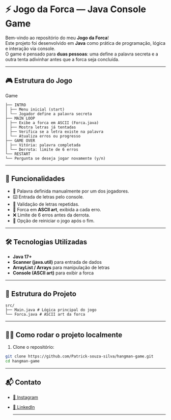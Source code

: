 # ⚡ Jogo da Forca — Java Console Game

Bem-vindo ao repositório do meu **Jogo da Forca**!  
Este projeto foi desenvolvido em **Java** como prática de programação, lógica e interação via console.  
O game é pensado para **duas pessoas**: uma define a palavra secreta e a outra tenta adivinhar antes que a forca seja
concluída.

---

## 🎮 Estrutura do Jogo

Game

```plaintext
├── INTRO
│ ├── Menu inicial (start)
│ └── Jogador define a palavra secreta
├── MAIN LOOP
│ ├── Exibe a forca em ASCII (Forca.java)
│ ├── Mostra letras já tentadas
│ ├── Verifica se a letra existe na palavra
│ └── Atualiza erros ou progresso
├── GAME OVER
│ ├── Vitória: palavra completada
│ └── Derrota: limite de 6 erros
└── RESTART
└── Pergunta se deseja jogar novamente (y/n)
```

---

## 🚀 Funcionalidades

- 📖 Palavra definida manualmente por um dos jogadores.
- ⌨️ Entrada de letras pelo console.
- 🔄 Validação de letras repetidas.
- 🎨 Forca em **ASCII art**, exibida a cada erro.
- ❌ Limite de 6 erros antes da derrota.
- 🔁 Opção de reiniciar o jogo após o fim.

---

## 🛠️ Tecnologias Utilizadas

- **Java 17+**
- **Scanner (java.util)** para entrada de dados
- **ArrayList / Arrays** para manipulação de letras
- **Console (ASCII art)** para exibir a forca

---

## 📂 Estrutura do Projeto

```plaintext
src/
├── Main.java # Lógica principal do jogo
└── Forca.java # ASCII art da forca
```

---

## 👨‍💻 Como rodar o projeto localmente

1. Clone o repositório:

```bash
git clone https://github.com/Patrick-souza-silva/hangman-game.git
cd hangman-game
```

---

## 📬 Contato

- [📸 Instagram](https://www.instagram.com/_patrick.edueu_)
- [💼 LinkedIn](https://www.linkedin.com/in/patrick-souza-b20b50248/)

  ---
